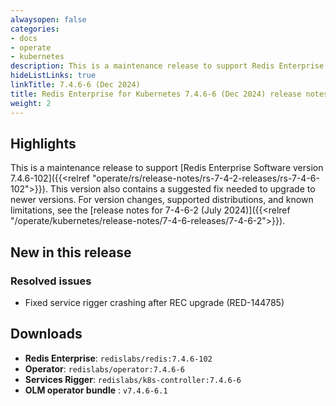 ```yaml
---
alwaysopen: false
categories:
- docs
- operate
- kubernetes
description: This is a maintenance release to support Redis Enterprise Software version 7.4.6-102 and contains a suggested fix needed to upgrade to newer versions.
hideListLinks: true
linkTitle: 7.4.6-6 (Dec 2024)
title: Redis Enterprise for Kubernetes 7.4.6-6 (Dec 2024) release notes
weight: 2
---
```


## Highlights

This is a maintenance release to support [Redis Enterprise Software version 7.4.6-102]({{<relref "operate/rs/release-notes/rs-7-4-2-releases/rs-7-4-6-102">}}). This version also contains a suggested fix needed to upgrade to newer versions. For version changes, supported distributions, and known limitations, see the [release notes for 7-4-6-2 (July 2024)]({{<relref "/operate/kubernetes/release-notes/7-4-6-releases/7-4-6-2">}}).

## New in this release

### Resolved issues

- Fixed service rigger crashing after REC upgrade (RED-144785)

## Downloads

- **Redis Enterprise**: `redislabs/redis:7.4.6-102`
- **Operator**: `redislabs/operator:7.4.6-6`
- **Services Rigger**: `redislabs/k8s-controller:7.4.6-6`
- **OLM operator bundle** : `v7.4.6-6.1`
